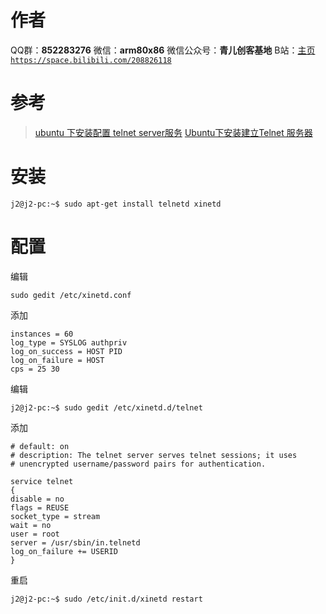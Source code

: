 ﻿# 作者
QQ群：**852283276**
微信：**arm80x86**
微信公众号：**青儿创客基地**
B站：[主页 `https://space.bilibili.com/208826118`](https://space.bilibili.com/208826118)

# 参考
> [ubuntu 下安装配置 telnet server服务](https://blog.csdn.net/jirryzhang/article/details/70163012)
> [Ubuntu下安装建立Telnet 服务器](https://www.linuxidc.com/Linux/2010-03/25150.htm)

# 安装
```shell
j2@j2-pc:~$ sudo apt-get install telnetd xinetd
```

# 配置
编辑
```shell
sudo gedit /etc/xinetd.conf
```
添加
```shell
instances = 60
log_type = SYSLOG authpriv
log_on_success = HOST PID
log_on_failure = HOST
cps = 25 30
```
编辑
```shell
j2@j2-pc:~$ sudo gedit /etc/xinetd.d/telnet
```
添加
```shell
# default: on
# description: The telnet server serves telnet sessions; it uses
# unencrypted username/password pairs for authentication.

service telnet
{
disable = no
flags = REUSE
socket_type = stream
wait = no
user = root
server = /usr/sbin/in.telnetd
log_on_failure += USERID
}
```
重启
```shell
j2@j2-pc:~$ sudo /etc/init.d/xinetd restart
```

